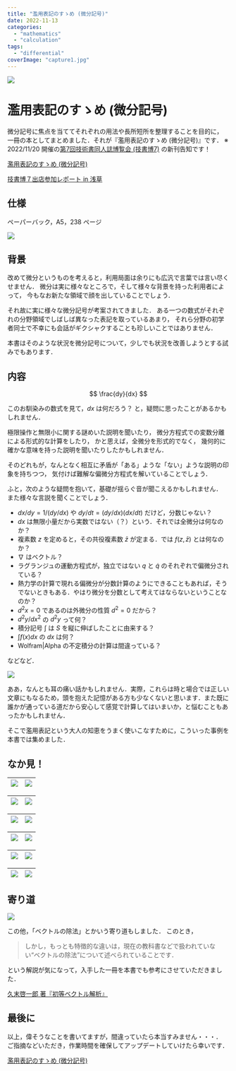 ```yaml
---
title: "濫用表記のすゝめ (微分記号)"
date: 2022-11-13
categories: 
  - "mathematics"
  - "calculation"
tags: 
  - "differential"
coverImage: "capture1.jpg"
---
```


![](images/capture2-530x530.jpg)

# 濫用表記のすゝめ (微分記号)

微分記号に焦点を当ててそれぞれの用法や長所短所を整理することを目的に， 一冊の本としてまとめました．それが『濫用表記のすゝめ (微分記号)』です． ※ 2022/11/20 開催の[第7回技術書同人誌博覧会 (技書博7)](https://gishohaku.dev/) の新刊告知です！

[濫用表記のすゝめ (微分記号)](https://gishohaku.dev/gishohaku7/books/YtPCJyhmTWV4915xxhy4)

[技書博７出店参加レポート in 浅草](https://mathrelish.com/original-goods/gishohaku7)

## 仕様

ペーパーバック，A5，238 ページ

![](images/capture1.jpg)

## 背景

改めて微分というものを考えると，利用局面は余りにも広汎で言葉では言い尽くせません． 微分は実に様々なところで，そして様々な背景を持った利用者によって， 今もなお新たな領域で顔を出していることでしょう．

それ故に実に様々な微分記号が考案されてきました． ある一つの数式がそれぞれの分野領域でしばしば異なった表記を取っているあまり， それら分野の初学者同士で不幸にも会話がギクシャクすることも珍しいことではありません．

本書はそのような状況を微分記号について，少しでも状況を改善しようとする試みでもあります．

## 内容

$$ \frac{dy}{dx} $$

このお馴染みの数式を見て，$dx$ は何だろう？ と，疑問に思ったことがあるかもしれません．

極限操作と無限小に関する謎めいた説明を聞いたり， 微分方程式での変数分離による形式的な計算をしたり， かと思えば，全微分を形式的でなく， 幾何的に確かな意味を持った説明を聞いたりしたかもしれません．

そのどれもが，なんとなく相互に矛盾が「ある」ような「ない」ような説明の印象を持ちつつ， 気付けば難解な偏微分方程式を解いていることでしょう．

ふと，次のような疑問を抱いて，基礎が揺らぐ音が聞こえるかもしれません． また様々な言説を聞くことでしょう．

- $dx/dy = 1/(dy/dx)$ や $dy/dt=(dy/dx)(dx/dt)$ だけど，分数じゃない？
- $dx$ は無限小量だから実数ではない（？）という．それでは全微分は何なのか？
- 複素数 $z$ を定めると，その共役複素数 $\bar{z}$ が定まる．では $f(z,\bar{z})$ とは何なのか？
- $\nabla$ はベクトル？
- ラグランジュの運動方程式が，独立ではない $q$ と $\dot{q}$ のそれぞれで偏微分されている？
- 熱力学の計算で現れる偏微分が分数計算のようにできることもあれば，そうでないときもある．やはり微分を分数として考えてはならないということなのか？
- $d^2x=0$ であるのは外微分の性質 $d^2=0$ だから？
- $d^2y/dx^2$ の $d^2y$ って何？
- 積分記号 $\int$ は $S$ を縦に伸ばしたことに由来する？
- $\int f(x)dx$ の $dx$ は何？
- Wolfram|Alpha の不定積分の計算は間違っている？

などなど．

![](images/A-man-who-worries-his-head-in-the-distorted-darkness.jpg)

ああ，なんとも耳の痛い話かもしれません．実際，これらは時と場合では正しい文章にもなるため，頭を抱えた記憶がある方も少なくないと思います．また既に誰かが通っている道だから安心して感覚で計算してはいまいか，と悩むこともあったかもしれません．

そこで濫用表記という大人の知恵をうまく使いこなすために，こういった事例を本書では集めました．

## なか見！

| ![](images/011-500x710.png) | ![](images/012-500x710.png) |
| --- | --- |

| ![](images/013-500x710.png) | ![](images/027-500x710.png) |
| --- | --- |

| ![](images/035-500x710.png) | ![](images/053-500x710.png) |
| --- | --- |

| ![](images/071-500x710.png) | ![](images/101-500x710.png) |
| --- | --- |

| ![](images/121-500x710.png) | ![](images/143-500x710.png) |
| --- | --- |

| ![](images/159-500x710.png) | ![](images/193-500x710.png) |
| --- | --- |

## 寄り道

![](images/Fj7Qxw_aAAI88Ly.jpg)

この他，「ベクトルの除法」とかいう寄り道もしました． このとき，

> しかし，もっとも特徴的な違いは，現在の教科書などで扱われていない“ベクトルの除法”について述べられていることです．

という解説が気になって，入手した一冊を本書でも参考にさせていただきました．

[久末啓一郎 著『初等ベクトル解析』](https://shokabo.co.jp/oldbooks/1932hisasue-vector.htm)

## 最後に

以上，偉そうなことを書いてますが，間違っていたら本当すみません・・・． ご指摘などいただき，作業時間を確保してアップデートしていけたら幸いです．

[濫用表記のすゝめ (微分記号)](https://mathrelish.booth.pm/items/4287485)
